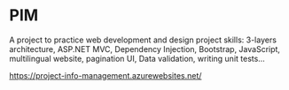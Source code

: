 # PIM
A project to practice web development and design project skills: 3-layers architecture, ASP.NET MVC, Dependency Injection, Bootstrap, JavaScript, multilingual website, pagination UI, Data validation, writing unit tests…

https://project-info-management.azurewebsites.net/ 
